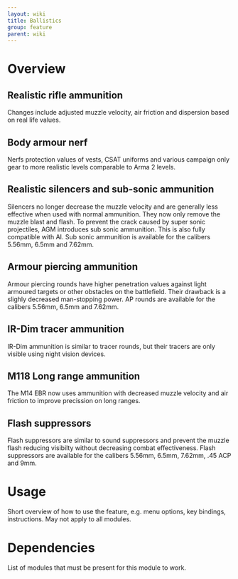 ```yaml
---
layout: wiki
title: Ballistics
group: feature
parent: wiki
---
```

# Overview
## Realistic rifle ammunition
Changes include adjusted muzzle velocity, air friction and dispersion based on real life values.
## Body armour nerf
Nerfs protection values of vests, CSAT uniforms and various campaign only gear to more realistic levels comparable to Arma 2 levels.
## Realistic silencers and sub-sonic ammunition
Silencers no longer decrease the muzzle velocity and are generally less effective when used with normal ammunition. They now only remove the muzzle blast and flash. To prevent the crack caused by super sonic projectiles, AGM introduces sub sonic ammunition. This is also fully compatible with AI. Sub sonic ammunition is available for the calibers 5.56mm, 6.5mm and 7.62mm.
## Armour piercing ammunition
Armour piercing rounds have higher penetration values against light armoured targets or other obstacles on the battlefield. Their drawback is a slighly decreased man-stopping power. AP rounds are available for the calibers 5.56mm, 6.5mm and 7.62mm.
## IR-Dim tracer ammunition
IR-Dim ammunition is similar to tracer rounds, but their tracers are only visible using night vision devices.
## M118 Long range ammunition
The M14 EBR now uses ammunition with decreased muzzle velocity and air friction to improve precission on long ranges.
## Flash suppressors
Flash suppressors are similar to sound suppressors and prevent the muzzle flash reducing visibilty without decreasing combat effectiveness. Flash suppressors are available for the calibers 5.56mm, 6.5mm, 7.62mm, .45 ACP and 9mm.

# Usage
Short overview of how to use the feature, e.g. menu options, key bindings, 
instructions. May not apply to all modules.

# Dependencies
List of modules that must be present for this module to work.
